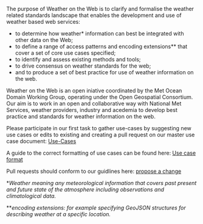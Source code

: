 The purpose of Weather on the Web is to clarify and formalise the weather related standards landscape that enables the development and use of weather based web services: 

- to determine how weather* information can best be integrated with other data on the Web; 
- to define a range of access patterns and encoding extensions** that cover a set of core use cases specified; 
- to identify and assess existing methods and tools; 
- to drive consensus on weather standards for the web;
- and to produce a set of best practice for use of weather information on the web.

Weather on the Web is an open iniative coordinated by the Met Ocean Domain Working Group, operating under the Open Geospatial Consortium. Our aim is to work in an open and collaborative way with National Met Services, weather providers, industry and acedemia to develop best practice and standards for weather information on the web.

Please participate in our first task to gather use-cases by suggesting new use cases or edits to existing and creating a pull request on our master use case document: [Use-Cases](https://github.com/opengeospatial/weather-on-the-web/tree/master/use-cases/use-cases.md)

A guide to the correct formatting of use cases can be found here: [Use case format](https://github.com/opengeospatial/weather-on-the-web/wiki/Propose-Use-Case-or-Requirement)

Pull requests should conform to our guidlines here: [propose a change](https://github.com/opengeospatial/weather-on-the-web/wiki/Propose-a-change-to-a-draft-wow-specification-document)

**Weather meaning any meteorological information that covers past present and future state of the atmosphere including observations and climatological data.*

***encoding extensions: for example specifying GeoJSON structures for describing weather at a specific location.*
